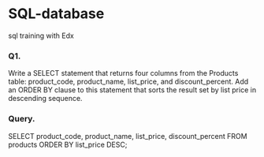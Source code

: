 # SQL-database
sql training with Edx

### Q1.
Write a SELECT statement that returns four columns from the Products table: product_code, product_name, list_price, and discount_percent. Add an ORDER BY clause to this statement that sorts the result set by list price in descending sequence. 
### Query.
SELECT product_code, product_name, list_price, discount_percent
FROM products
ORDER BY  list_price DESC;
